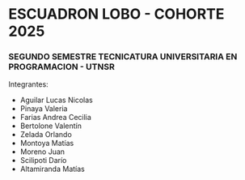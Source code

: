 # ESCUADRON LOBO - COHORTE 2025
### SEGUNDO SEMESTRE TECNICATURA UNIVERSITARIA EN PROGRAMACION - UTNSR

Integrantes:
- Aguilar Lucas Nicolas
- Pinaya Valeria
- Farias Andrea Cecilia
- Bertolone Valentín
- Zelada Orlando
- Montoya Matías
- Moreno Juan
- Scilipoti Darío
- Altamiranda Matías
